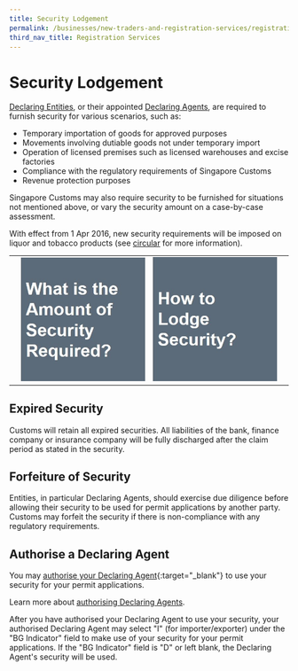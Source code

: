 ```yaml
---
title: Security Lodgement
permalink: /businesses/new-traders-and-registration-services/registration-services/security-lodgement/
third_nav_title: Registration Services
---
```

# Security Lodgement

[Declaring Entities](/businesses/new-traders-and-registration-services/registration-services/activate-customs-account), or their appointed  [Declaring Agents](/businesses/new-traders-and-registration-services/registration-services/apply-update-renew-terminate-declaring-agent-account-and-declarant), are required to furnish security for various scenarios, such as:

-   Temporary importation of goods for approved purposes
-   Movements involving dutiable goods not under temporary import
-   Operation of licensed premises such as licensed warehouses and excise factories
-   Compliance with the regulatory requirements of Singapore Customs
-   Revenue protection purposes

Singapore Customs may also require security to be furnished for situations not mentioned above, or vary the security amount on a case-by-case assessment.

With effect from 1 Apr 2016, new security requirements will be imposed on liquor and tobacco products (see  [circular](/news-and-media/circulars/2016-01-15-Circular012016.pdf) for more information).


|  |  | |  |
|--|--|--|--|
||[![Layered Enforcement](/images/new-traders-and-registration-services/SL1.jpg)](/businesses/new-traders-and-registration-services/registration-services/security-lodgement/Amount-of-security-required) |  [![Layered Enforcement](/images/new-traders-and-registration-services/SL2.jpg)](/businesses/new-traders-and-registration-services/registration-services/security-lodgement/how-to-lodge-security) | 

## Expired Security

Customs will retain all expired securities. All liabilities of the bank, finance company or insurance company will be fully discharged after the claim period as stated in the security.

## Forfeiture of Security

Entities, in particular Declaring Agents, should exercise due diligence before allowing their security to be used for permit applications by another party. Customs may forfeit the security if there is non-compliance with any regulatory requirements.

## Authorise a Declaring Agent

You may  [authorise your Declaring Agent](https://www.tradenet.gov.sg/TN41EFORM/tdsui/authdeclaringagent/addanddelete.do?doAction=INITIALIZE&APPLICATION_ID=TXWP){:target="_blank"} to use your security for your permit applications.

Learn more about  [authorising Declaring Agents](/businesses/new-traders-and-registration-services/registration-services/authorise-a-declaring-agent).

After you have authorised your Declaring Agent to use your security, your authorised Declaring Agent may select "I" (for importer/exporter) under the "BG Indicator" field to make use of your security for your permit applications. If the "BG Indicator" field is "D" or left blank, the Declaring Agent's security will be used.